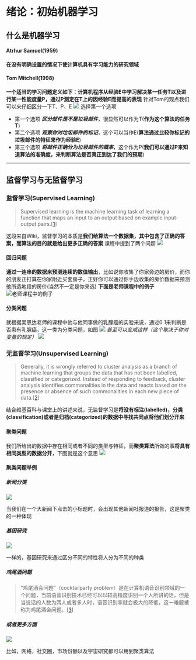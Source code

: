 # 绪论：初始机器学习
## 什么是机器学习
#### Atrhur Samuel(1959)
**在没有明确设置的情况下使计算机具有学习能力的研究领域**
#### Tom Mitchell(1998)
**一个适当的学习问题定义如下：计算机程序从经验E中学习解决某一任务T以及进行某一性能度量P，通过P测定在T上的因经验E而提高的表现**
针对Tom的观点我们可以来仔细区分一下T、P、E
![](http://47.107.36.172/wp-content/uploads/2019/01/批注-2019-01-11-145241.jpg)
选择第一个选项
- 第一个选项
***区分邮件是不是垃圾邮件***，很显然可以作为T(**作为这个算法的任务T**)
- 第二个选项
***观察你对垃圾邮件的标记***，这个可以当作E(**算法通过比较你标记的垃圾邮件的特征来作为经验E**)
- 第三个选项
***将邮件正确分为垃圾邮件的概率***，这个作为P(**我们可以通过P来知道算法的准确度，来判断算法是否真正到达了我们的预期**)

------------

## 监督学习与无监督学习
### 监督学习(Supervised Learning)
> Supervised learning is the machine learning task of learning a function that maps an input to an output based on example input-output pairs.[[1]]

这段来自Wiki，监督学习的本质是**我们给算法一个数据集，其中包含了正确的答案，而算法的目的就是给出更多正确的答案**
课程中提到了两个问题
![](http://47.107.36.172/wp-content/uploads/2019/01/批注-2019-01-12-212203.jpg)

#### 回归问题
**通过一连串的数据来预测连续的数值输出**，比如说你收集了你家旁边的房价，而你的朋友正打算在你家附近买套房子，正好你可以通过你手边收集的房价数据来预测他所选地段的房价(当然不一定是你来选)
**下面是老师课程中的例子**
![老师课程中的例子](http://47.107.36.172/wp-content/uploads/2019/01/批注-2019-01-12-213613.jpg)

#### 分类问题
就根据吴恩达老师的课程中他与他同事做的乳腺癌的实验来说，通过0 1来判断是否患有乳腺癌，这一类为分类问题，如图
![](http://47.107.36.172/wp-content/uploads/2019/01/批注-2019-01-12-213504.jpg)
*甚至可以变成这样（这个取决于你对变量的规定）*
![](http://47.107.36.172/wp-content/uploads/2019/01/批注-2019-01-12-213537.jpg)

### 无监督学习(Unsupervised Learning)
>Generally, it is wrongly referred to cluster analysis as a branch of machine learning that groups the data that has not been labelled, classified or categorized. Instead of responding to feedback, cluster analysis identifies commonalities in the data and reacts based on the presence or absence of such commonalities in each new piece of data.[[2]]

结合维基百科与课堂上的讲述来说，无监督学习是**将没有标注(labelled)，分类(classification)或者是归档(categorized)的数据中寻找共同点将他们划分开来**

#### 聚类问题
我们所给出的数据中存在相同或者不同的类型与特征，而**聚类算法**所做的事**将具有相同类型的数据分开**，下图就是这个意思
![](https://upload.wikimedia.org/wikipedia/commons/c/c8/Cluster-2.svg)

#### 聚类问题举例
##### 新闻分类
![](http://47.107.36.172/wp-content/uploads/2019/01/批注-2019-01-13-170807.jpg)

当我们在一个大新闻下点击的小标题时，会出现其他新闻社报道的报告，这是聚类的一种体现

##### 基因研究
![](http://47.107.36.172/wp-content/uploads/2019/01/批注-2019-01-13-170904.jpg)

一样的，基因研究来通过区分不同的特性将人分为不同的种类

##### 鸡尾酒问题
>“鸡尾酒会问题”（cocktailparty problem）是在计算机语音识别领域的一个问题，当前语音识别技术已经可以以较高精度识别一个人所讲的话，但是当说话的人数为两人或者多人时，语音识别率就会极大的降低，这一难题被称为鸡尾酒会问题。[[3]]

##### 或者更多方面
![](http://47.107.36.172/wp-content/uploads/2019/01/批注-2019-01-13-171000.jpg)

比如，网络，社交圈，市场份额以及宇宙研究都可以用到聚类算法

[1]: https://en.wikipedia.org/wiki/Supervised_learning "Supervised learning-Wiki"
[2]: https://en.wikipedia.org/wiki/Unsupervised_learning "Unsupervised learning-Wiki"
[3]: http://52opencourse.com/54/coursera%E5%85%AC%E5%BC%80%E8%AF%BE%E7%AC%94%E8%AE%B0-%E6%96%AF%E5%9D%A6%E7%A6%8F%E5%A4%A7%E5%AD%A6%E6%9C%BA%E5%99%A8%E5%AD%A6%E4%B9%A0%E7%AC%AC%E4%B8%80%E8%AF%BE-%E5%BC%95%E8%A8%80-introduction "Coursera公开课笔记: 斯坦福大学机器学习第一课-引言(Introduction)"
